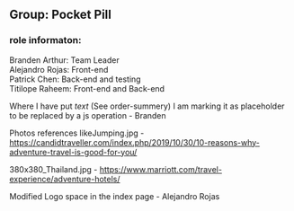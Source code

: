 ## Group: Pocket Pill
### role informaton:
Branden Arthur: Team Leader  
Alejandro Rojas: Front-end  
Patrick Chen: Back-end and testing  
Titilope Raheem: Front-end and Back-end

Where I have put *text* (See order-summery)
I am marking it as placeholder to be replaced by a js operation - Branden


Photos references 
likeJumping.jpg - https://candidtraveller.com/index.php/2019/10/30/10-reasons-why-adventure-travel-is-good-for-you/

380x380_Thailand.jpg - https://www.marriott.com/travel-experience/adventure-hotels/

Modified Logo space in the index page - Alejandro Rojas



